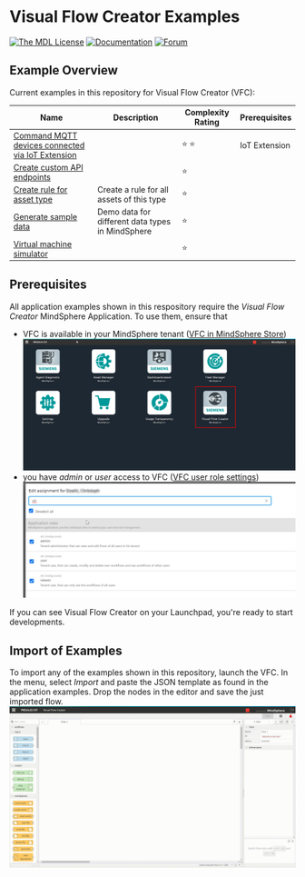# Visual Flow Creator Examples

[![The MDL License](https://img.shields.io/badge/license-MDL-009999.svg?style=flat)](./LICENSE.md)
[![Documentation](https://img.shields.io/badge/mindsphere-documentation-%23009999.svg)](https://opensource.mindsphere.io/docs/mindconnect-nodejs/index.html)
[![Forum](https://img.shields.io/badge/mindsphere-community-%23009999.svg)](https://community.plm.automation.siemens.com/t5/Developer-Space/bd-p/MindSphere-platform-forum)


## Example Overview

Current examples in this repository for Visual Flow Creator (VFC):

| Name | Description | Complexity Rating | Prerequisites |
| --- | --- | --- | --- |
| [Command MQTT devices connected via IoT Extension](./commandMqttDevice/readme.md) | | :star: :star: | IoT Extension|
| [Create custom API endpoints](./createCustomEndpoint/readme.md) | | :star: | |
| [Create rule for asset type](./createRuleForAssetType/readme.md) | Create a rule for all assets of this type | :star: | |
| [Generate sample data](./generateSampleData/readme.md) | Demo data for different data types in MindSphere | :star: | |
| [Virtual machine simulator](./virtualMachineSimulator/readme.md) | | :star: | |

## Prerequisites
All application examples shown in this respository require the *Visual Flow Creator* MindSphere Application. 
To use them, ensure that
- VFC is available in your MindSphere tenant ([VFC in MindSphere Store](https://www.dex.siemens.com/mindsphere/applications/visual-flow-creator))
![image](./MindSphere_Launchpad_VFC.png)
- you have *admin* or *user* access to VFC ([VFC user role settings](https://documentation.mindsphere.io/resources/html/visualflow-creator/en-US/108812512779.html))
![image](./VFC_roles.png)

If you can see Visual Flow Creator on your Launchpad, you're ready to start developments. 

## Import of Examples
To import any of the examples shown in this repository, launch the VFC. In the menu, select *Import* and paste the JSON template as found in the application examples. 
Drop the nodes in the editor and save the just imported flow.  
![image](./How_To_Import.gif)

